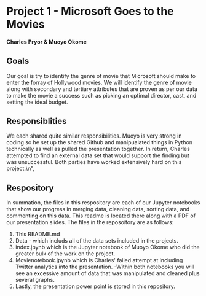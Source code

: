 # Project 1 - Microsoft Goes to the Movies

#### Charles Pryor & Muoyo Okome

## Goals

Our goal is try to identify the genre of movie that Microsoft should make to enter the forray of Hollywood movies.  We will identify the genre of movie along with secondary and tertiary attributes that are proven as per our data to make the movie a success such as picking an optimal director, cast, and setting the ideal budget. 

## Responsiblities

We each shared quite similar responsibilities.  Muoyo is very strong in coding so he set up the shared Github and manipualated things in Python technically as well as pulled the presentation together.  In return, Charles attempted to find an external data set that would support the finding but was unsuccessful.  Both parties have worked extensively hard on this project.\n",


## Respository

In summation, the files in this respository are each of our Jupyter notebooks that show our progress in merging data, cleaning data, sorting data, and commenting on this data.  This readme is located there along with a PDF of our presentation slides.
The files in the reposoitory are as follows:
1. This README.md
2. Data - which includs all of the data sets included in the projects.
3. index.jpynb which is the Jupyter notebook of Muoyo Okome who did the greater bulk of the work on the project.
4. Movienotebook.jpynb which is Charles' failed attempt at including Twitter analytics into the presentation. 
 -Within both notebooks you will see an excessive amount of data that was manipulated and cleaned plus several graphs.
5.  Lastly, the presentation power point is stored in this repository.
